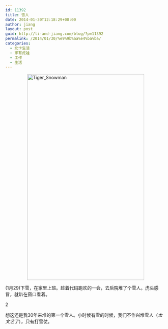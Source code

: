 ```yaml
---
id: 11392
title: 雪人
date: 2014-01-30T12:18:29+00:00
author: jiang
layout: post
guid: http://li-and-jiang.com/blog/?p=11392
permalink: /2014/01/30/%e9%9b%aa%e4%ba%ba/
categories:
  - 北卡生活
  - 家有虎娃
  - 工作
  - 生活
---
```

[<img title="Tiger_Snowman" style="border-top: 0px; border-right: 0px; background-image: none; border-bottom: 0px; float: none; padding-top: 0px; padding-left: 0px; margin-left: auto; border-left: 0px; display: block; padding-right: 0px; margin-right: auto" border="0" alt="Tiger_Snowman" src="http://jiangtanghu.com/cn/wp-content/uploads/2014/01/Tiger_Snowman_thumb.jpg" width="367" height="644" />](http://jiangtanghu.com/cn/wp-content/uploads/2014/01/Tiger_Snowman.jpg)

(1月29)下雪，在家里上班。趁着代码跑欢的一会，去后院堆了个雪人。虎头感冒，就趴在窗口看着。

2

想这还是我30年来堆的第一个雪人。小时候有雪的时候，我们不作兴堆雪人（_太文艺了_），只有打雪仗。